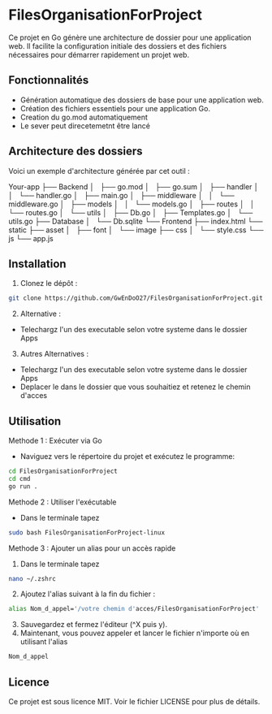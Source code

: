 # FilesOrganisationForProject

Ce projet en Go génère une architecture de dossier pour une application web. Il facilite la configuration initiale des dossiers et des fichiers nécessaires pour démarrer rapidement un projet web.

## Fonctionnalités

- Génération automatique des dossiers de base pour une application web.
- Création des fichiers essentiels pour une application Go.
- Creation du go.mod automatiquement
- Le sever peut direcetemetnt être lancé

## Architecture des dossiers

Voici un exemple d'architecture générée par cet outil :

Your-app
├── Backend
│   ├── go.mod
│   ├── go.sum
│   ├── handler
│   │   └── handler.go
│   ├── main.go
│   ├── middleware
│   │   └── middleware.go
│   ├── models
│   │   └── models.go
│   ├── routes
│   │   └── routes.go
│   └── utils
│       ├── Db.go
│       ├── Templates.go
│       └── utils.go
├── Database
│   └── Db.sqlite
└── Frontend
    ├── index.html
    └── static
        ├── asset
        │   ├── font
        │   └── image
        ├── css
        │   └── style.css
        └── js
            └── app.js



## Installation

1. Clonez le dépôt :

```sh
git clone https://github.com/GwEnDoO27/FilesOrganisationForProject.git
```

2. Alternative :
- Telechargz l'un des executable selon votre systeme dans le dossier Apps

3. Autres Alternatives : 
- Telechargz l'un des executable selon votre systeme dans le dossier Apps
- Deplacer le dans le dossier que vous souhaitiez et retenez le chemin d'acces


## Utilisation 

Methode 1 : Exécuter via Go
- Naviguez vers le répertoire du projet et exécutez le programme: 
```sh
cd FilesOrganisationForProject
cd cmd
go run .
```
Methode 2 : Utiliser l'exécutable
- Dans le terminale tapez 
```sh
sudo bash FilesOrganisationForProject-linux
```

Methode 3 : Ajouter un alias pour un accès rapide
1. Dans le terminale tapez 
```sh
nano ~/.zshrc
```
2. Ajoutez l'alias suivant à la fin du fichier :
```sh
alias Nom_d_appel='/votre chemin d'acces/FilesOrganisationForProject'
```
3. Sauvegardez et fermez l'éditeur (^X puis y).
4. Maintenant, vous pouvez appeler et lancer le fichier n'importe où en utilisant l'alias
```sh
Nom_d_appel
```

## Licence

Ce projet est sous licence MIT. Voir le fichier LICENSE pour plus de détails.